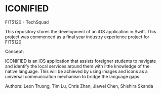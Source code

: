 # ICONIFIED

FIT5120 - TechSquad

This repository stores the development of an iOS application in Swift. This project was commenced as a final year industry experience project for FIT5120

Concept:

ICONIFIED is an iOS application that assists foreigner students to navigate and identify the local services around them with little knowledge of the native language. This will be achieved by using images and icons as a universal communication mechanism to bridge the language gaps.


Authors: Leon Truong, Tim Lu, Chris Zhan, Jiawei Chen, Shishira Skanda



